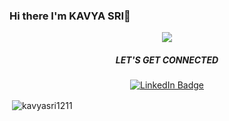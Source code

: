 ### Hi there  I'm KAVYA SRI👋

<!-- Typing SVG -->
<p align="center">
  <img src="https://readme-typing-svg.demolab.com/?lines=MAKE+IT+WORK,;MAKE++IT+RIGHT,;MAKE+IT+FAST. ">
</p>

<div align="center">
  <h5> LET'S GET CONNECTED </h5>
   
   [![LinkedIn Badge](https://img.shields.io/badge/LinkedIn-0077B5?style=flat&logo=linkedin&logoColor=white)](https://www.linkedin.com/in/kavya-sri-32467a225)
   
</div>



<p>&nbsp;<img align="center" src="https://github-readme-stats.vercel.app/api?username=kavyasri1211&show_icons=true&locale=en" alt="kavyasri1211" /></p>

